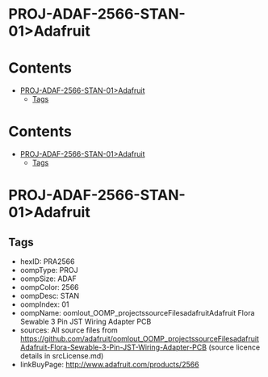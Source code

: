 
PROJ-ADAF-2566-STAN-01>Adafruit
===============================

Contents
========

* [PROJ-ADAF-2566-STAN-01>Adafruit](#proj-adaf-2566-stan-01adafruit)
	* [Tags](#tags)

Contents
========

* [PROJ-ADAF-2566-STAN-01>Adafruit](#proj-adaf-2566-stan-01adafruit)
	* [Tags](#tags)

# PROJ-ADAF-2566-STAN-01>Adafruit

## Tags

- hexID: PRA2566
- oompType: PROJ
- oompSize: ADAF
- oompColor: 2566
- oompDesc: STAN
- oompIndex: 01
- oompName: oomlout_OOMP_projectssourceFilesadafruitAdafruit Flora Sewable 3 Pin JST Wiring Adapter PCB
- sources: All source files from https://github.com/adafruit/oomlout_OOMP_projectssourceFilesadafruitAdafruit-Flora-Sewable-3-Pin-JST-Wiring-Adapter-PCB (source licence details in srcLicense.md)
- linkBuyPage: http://www.adafruit.com/products/2566
